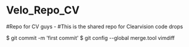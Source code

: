 Velo_Repo_CV
============

#Repo for CV guys - 
#This is the shared repo for Clearvision code drops

$ git commit -m 'first commit'
$ git config --global merge.tool vimdiff


